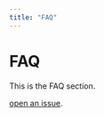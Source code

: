 ```yaml
---
title: "FAQ"
---
```


# FAQ

This is the FAQ section.

[open an issue](https://github.com/ArkEcosystem/docs).
